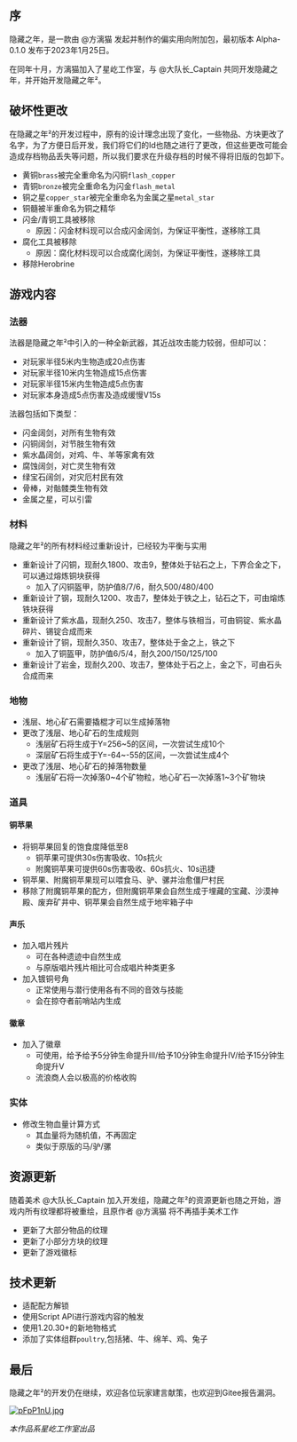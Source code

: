 ## 序

隐藏之年，是一款由 @方漓猫 发起并制作的偏实用向附加包，最初版本 Alpha-0.1.0 发布于2023年1月25日。

在同年十月，方漓猫加入了星屹工作室，与 @大队长\_Captain 共同开发隐藏之年，并开始开发隐藏之年²。

## 破坏性更改

在隐藏之年²的开发过程中，原有的设计理念出现了变化，一些物品、方块更改了名字，为了方便日后开发，我们将它们的Id也随之进行了更改，但这些更改可能会造成存档物品丢失等问题，所以我们要求在升级存档的时候不得将旧版的包卸下。

- 黄铜`brass`被完全重命名为闪铜`flash_copper`
- 青铜`bronze`被完全重命名为闪金`flash_metal`
- 铜之星`copper_star`被完全重命名为金属之星`metal_star`
- 铜髓被半重命名为铜之精华
- 闪金/青铜工具被移除
  - 原因：闪金材料现可以合成闪金阔剑，为保证平衡性，遂移除工具
- 腐化工具被移除
  - 原因：腐化材料现可以合成腐化阔剑，为保证平衡性，遂移除工具
- 移除Herobrine

## 游戏内容

### 法器

法器是隐藏之年²中引入的一种全新武器，其近战攻击能力较弱，但却可以：

- 对玩家半径5米内生物造成20点伤害
- 对玩家半径10米内生物造成15点伤害
- 对玩家半径15米内生物造成5点伤害
- 对玩家本身造成5点伤害及造成缓慢Ⅴ15s

法器包括如下类型：

- 闪金阔剑，对所有生物有效
- 闪铜阔剑，对节肢生物有效
- 紫水晶阔剑，对鸡、牛、羊等家禽有效
- 腐蚀阔剑，对亡灵生物有效
- 绿宝石阔剑，对灾厄村民有效
- 骨棒，对骷髅类生物有效
- 金属之星，可以引雷

### 材料

隐藏之年²的所有材料经过重新设计，已经较为平衡与实用

- 重新设计了闪铜，现耐久1800、攻击9，整体处于钻石之上，下界合金之下，可以通过熔炼铜块获得
  - 加入了闪铜盔甲，防护值8/7/6，耐久500/480/400
- 重新设计了钢，现耐久1200、攻击7，整体处于铁之上，钻石之下，可由熔炼铁块获得
- 重新设计了紫水晶，现耐久250、攻击7，整体与铁相当，可由铜锭、紫水晶碎片、锡锭合成而来
- 重新设计了铜，现耐久350、攻击7，整体处于金之上，铁之下
  - 加入了铜盔甲，防护值6/5/4，耐久200/150/125/100
- 重新设计了岩金，现耐久200、攻击7，整体处于石之上，金之下，可由石头合成而来

### 地物

- 浅层、地心矿石需要撬棍才可以生成掉落物
- 更改了浅层、地心矿石的生成规则
  - 浅层矿石将生成于Y=256~5的区间，一次尝试生成10个
  - 深层矿石将生成于Y=-64~-55的区间，一次尝试生成4个
- 更改了浅层、地心矿石的掉落物数量
  - 浅层矿石将一次掉落0~4个矿物粒，地心矿石一次掉落1~3个矿物块

### 道具

#### 铜苹果

- 将铜苹果回复的饱食度降低至8
  - 铜苹果可提供30s伤害吸收、10s抗火
  - 附魔铜苹果可提供60s伤害吸收、60s抗火、10s迅捷
- 铜苹果、附魔铜苹果现可以喂食马、驴、骡并治愈僵尸村民
- 移除了附魔铜苹果的配方，但附魔铜苹果会自然生成于埋藏的宝藏、沙漠神殿、废弃矿井中、铜苹果会自然生成于地牢箱子中

#### 声乐

- 加入唱片残片
  - 可在各种遗迹中自然生成
  - 与原版唱片残片相比可合成唱片种类更多
- 加入镀铜号角
  - 正常使用与潜行使用各有不同的音效与技能
  - 会在掠夺者前哨站内生成

#### 徽章

- 加入了徽章
  - 可使用，给予给予5分钟生命提升III/给予10分钟生命提升IV/给予15分钟生命提升V
  - 流浪商人会以极高的价格收购

### 实体

- 修改生物血量计算方式
  - 其血量将为随机值，不再固定
  - 类似于原版的马/驴/骡

## 资源更新

随着美术 @大队长\_Captain 加入开发组，隐藏之年²的资源更新也随之开始，游戏内所有纹理都将被重绘，且原作者 @方漓猫 将不再插手美术工作

- 更新了大部分物品的纹理
- 更新了小部分方块的纹理
- 更新了游戏徽标

## 技术更新

- 适配配方解锁
- 使用Script API进行游戏内容的触发
- 使用1.20.30+的新地物格式
- 添加了实体组群`poultry`,包括猪、牛、绵羊、鸡、兔子

## 最后

隐藏之年²的开发仍在继续，欢迎各位玩家建言献策，也欢迎到Gitee报告漏洞。

[![pFpP1nU.jpg](https://s11.ax1x.com/2024/01/08/pFpP1nU.jpg)](https://imgse.com/i/pFpP1nU)

_本作品系星屹工作室出品_
